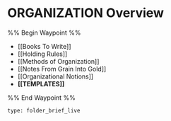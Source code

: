 # ORGANIZATION Overview
%% Begin Waypoint %%
- [[Books To Write]]
- [[Holding Rules]]
- [[Methods of Organization]]
- [[Notes From Grain Into Gold]]
- [[Organizational Notions]]
- **[[TEMPLATES]]**

%% End Waypoint %%

```ccard
type: folder_brief_live
```
 
